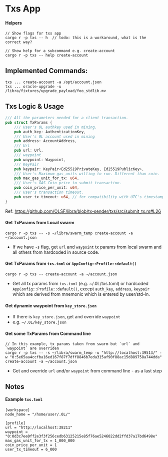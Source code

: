 
# Txs App

#### Helpers  

```
// Show flags for txs app 
cargo r -p txs -- h  // todo: this is a workaround, what is the correct way?

// Show help for a subcommand e.g. create-account
cargo r -p txs -- help create-account
```

## Implemented Commands:

```
txs ... create-account -a /opt/account.json
txs ... oracle-upgrade -u /libra/fixtures/upgrade_payload/foo_stdlib.mv
```

## Txs Logic & Usage

``` Rust
/// All the parameters needed for a client transaction.
pub struct TxParams {
    /// User's 0L authkey used in mining.
    pub auth_key: AuthenticationKey,
    /// User's 0L account used in mining
    pub address: AccountAddress,
    /// Url
    pub url: Url,
    /// waypoint
    pub waypoint: Waypoint,
    /// KeyPair
    pub keypair: KeyPair<Ed25519PrivateKey, Ed25519PublicKey>,
    /// User's Maximum gas_units willing to run. Different than coin. 
    pub max_gas_unit_for_tx: u64,
    /// User's GAS Coin price to submit transaction.
    pub coin_price_per_unit: u64,
    /// User's transaction timeout.
    pub user_tx_timeout: u64, // for compatibility with UTC's timestamp.
}
```
Ref: https://github.com/OLSF/libra/blob/tx-sender/txs/src/submit_tx.rs#L26


#### Get TxParams from Local swarm
```
cargo r -p txs -- -s ~/libra/swarm_temp create-account -a ~/account.json  
```
- If we have `-s` flag, get `url` and `waypoint` tx params from local swarm and all others from hardcoded in source code.  


#### Get TxParams from `txs.toml` or `AppConfig::Profile::default()`

```
cargo r -p txs -- create-account -a ~/account.json   
```
- Get all tx params from `txs.toml` (e.g. ~/.0L/txs.toml) or hardcoded `AppConfig::Profile::default()`, except `auth_key`, `address`, `keypair` which are derived from mnemonic which is entered by user/std-in.

#### Get dynamic waypoint from `key_store.json`

- If there is `key_store.json`, get and override `waypoint` 
- e.g. `~/.0L/key_store.json`  

#### Get some TxParams from Command line
```
// In this example, tx params taken from swarm but `url` and `waypoint` are overriden 
cargo r -p txs -- -s ~/libra/swarm_temp -u "http://localhost:39513/" -w "0:5e65aa4ccfba16ed167f87f7dff8846b7eda315af90f88ac15d889758a744dda" create-account -a ~/account.json 
```

- Get and override `url` and/or `waypoint` from command line - as a last step 


## Notes

#### Example `txs.toml`

```
[workspace]
node_home = "/home/user/.0L/"

[profile]
url = "http://localhost:38211"        
waypoint = "0:0d3c7ee0ff2e3f3f256cedb63125215e85f76ae5246022dd2ffd37a17bd6498e"
max_gas_unit_for_tx = 1_000_000
coin_price_per_unit = 1
user_tx_timeout = 6_000
```

